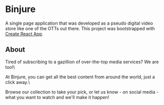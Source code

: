 # Binjure

A single page application that was developed as a pseudo digital video store like one of the OTTs out there.
This project was bootstrapped with [Create React App](https://github.com/facebook/create-react-app).

## About

Tired of subscribing to a gazillion of over-the-top media services? We are too!\

At Binjure, you can get all the best content from around the world, just a click away.\

Browse our collection to take your pick, or let us know - on social media - what you want to watch and we'll make it happen!
